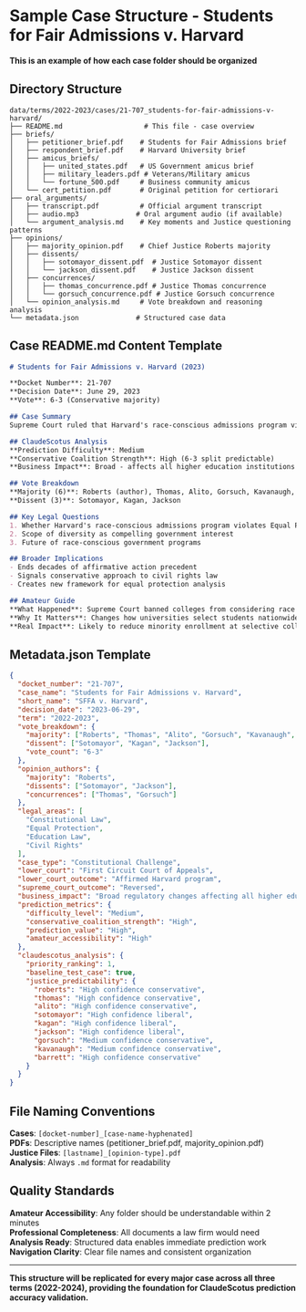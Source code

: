 # Sample Case Structure - Students for Fair Admissions v. Harvard

**This is an example of how each case folder should be organized**

## Directory Structure
```
data/terms/2022-2023/cases/21-707_students-for-fair-admissions-v-harvard/
├── README.md                    # This file - case overview
├── briefs/
│   ├── petitioner_brief.pdf    # Students for Fair Admissions brief
│   ├── respondent_brief.pdf    # Harvard University brief
│   ├── amicus_briefs/
│   │   ├── united_states.pdf   # US Government amicus brief
│   │   ├── military_leaders.pdf # Veterans/Military amicus
│   │   └── fortune_500.pdf     # Business community amicus
│   └── cert_petition.pdf       # Original petition for certiorari
├── oral_arguments/
│   ├── transcript.pdf          # Official argument transcript
│   ├── audio.mp3              # Oral argument audio (if available)
│   └── argument_analysis.md    # Key moments and Justice questioning patterns
├── opinions/
│   ├── majority_opinion.pdf    # Chief Justice Roberts majority
│   ├── dissents/
│   │   ├── sotomayor_dissent.pdf  # Justice Sotomayor dissent
│   │   └── jackson_dissent.pdf    # Justice Jackson dissent
│   ├── concurrences/
│   │   ├── thomas_concurrence.pdf # Justice Thomas concurrence
│   │   └── gorsuch_concurrence.pdf # Justice Gorsuch concurrence
│   └── opinion_analysis.md     # Vote breakdown and reasoning analysis
└── metadata.json              # Structured case data
```

## Case README.md Content Template

```markdown
# Students for Fair Admissions v. Harvard (2023)

**Docket Number**: 21-707  
**Decision Date**: June 29, 2023  
**Vote**: 6-3 (Conservative majority)

## Case Summary
Supreme Court ruled that Harvard's race-conscious admissions program violates Equal Protection Clause, effectively ending affirmative action in higher education.

## ClaudeScotus Analysis
**Prediction Difficulty**: Medium  
**Conservative Coalition Strength**: High (6-3 split predictable)  
**Business Impact**: Broad - affects all higher education institutions

## Vote Breakdown
**Majority (6)**: Roberts (author), Thomas, Alito, Gorsuch, Kavanaugh, Barrett  
**Dissent (3)**: Sotomayor, Kagan, Jackson

## Key Legal Questions
1. Whether Harvard's race-conscious admissions program violates Equal Protection
2. Scope of diversity as compelling government interest
3. Future of race-conscious government programs

## Broader Implications
- Ends decades of affirmative action precedent
- Signals conservative approach to civil rights law
- Creates new framework for equal protection analysis

## Amateur Guide
**What Happened**: Supreme Court banned colleges from considering race in admissions  
**Why It Matters**: Changes how universities select students nationwide  
**Real Impact**: Likely to reduce minority enrollment at selective colleges
```

## Metadata.json Template

```json
{
  "docket_number": "21-707",
  "case_name": "Students for Fair Admissions v. Harvard",
  "short_name": "SFFA v. Harvard",
  "decision_date": "2023-06-29",
  "term": "2022-2023",
  "vote_breakdown": {
    "majority": ["Roberts", "Thomas", "Alito", "Gorsuch", "Kavanaugh", "Barrett"],
    "dissent": ["Sotomayor", "Kagan", "Jackson"],
    "vote_count": "6-3"
  },
  "opinion_authors": {
    "majority": "Roberts",
    "dissents": ["Sotomayor", "Jackson"],
    "concurrences": ["Thomas", "Gorsuch"]
  },
  "legal_areas": [
    "Constitutional Law",
    "Equal Protection",
    "Education Law",
    "Civil Rights"
  ],
  "case_type": "Constitutional Challenge",
  "lower_court": "First Circuit Court of Appeals",
  "lower_court_outcome": "Affirmed Harvard program",
  "supreme_court_outcome": "Reversed",
  "business_impact": "Broad regulatory changes affecting all higher education",
  "prediction_metrics": {
    "difficulty_level": "Medium",
    "conservative_coalition_strength": "High",
    "prediction_value": "High",
    "amateur_accessibility": "High"
  },
  "claudescotus_analysis": {
    "priority_ranking": 1,
    "baseline_test_case": true,
    "justice_predictability": {
      "roberts": "High confidence conservative",
      "thomas": "High confidence conservative", 
      "alito": "High confidence conservative",
      "sotomayor": "High confidence liberal",
      "kagan": "High confidence liberal",
      "jackson": "High confidence liberal",
      "gorsuch": "Medium confidence conservative",
      "kavanaugh": "Medium confidence conservative",
      "barrett": "High confidence conservative"
    }
  }
}
```

## File Naming Conventions

**Cases**: `[docket-number]_[case-name-hyphenated]`  
**PDFs**: Descriptive names (petitioner_brief.pdf, majority_opinion.pdf)  
**Justice Files**: `[lastname]_[opinion-type].pdf`  
**Analysis**: Always `.md` format for readability

## Quality Standards

**Amateur Accessibility**: Any folder should be understandable within 2 minutes  
**Professional Completeness**: All documents a law firm would need  
**Analysis Ready**: Structured data enables immediate prediction work  
**Navigation Clarity**: Clear file names and consistent organization

---

**This structure will be replicated for every major case across all three terms (2022-2024), providing the foundation for ClaudeScotus prediction accuracy validation.**
